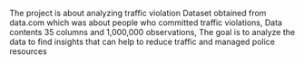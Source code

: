 The project is about analyzing traffic violation 
Dataset obtained from data.com which was about people who committed traffic violations,
Data contents 35 columns and 1,000,000 observations, 
The goal is to analyze the data to find insights that can help to reduce traffic and managed police resources 
